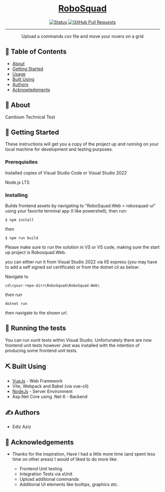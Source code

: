 <p align="center">
  <a href="" rel="noopener">
 
</p>

<h1 align="center">RoboSquad</h1>

<div align="center">

[![Status](https://img.shields.io/badge/status-active-success.svg)]()
[![GitHub Pull Requests](https://img.shields.io/github/issues-pr/kylelobo/The-Documentation-Compendium.svg)](https://github.com/kylelobo/The-Documentation-Compendium/pulls)

</div>

---

<p align="center"> Upload a commands csv file and move your rovers on a grid
    <br> 
</p>

## 📝 Table of Contents

- [About](#about)
- [Getting Started](#getting_started)
- [Usage](#usage)
- [Built Using](#built_using)
- [Authors](#authors)
- [Acknowledgments](#acknowledgement)

## 🧐 About <a name = "about"></a>

Cambium Technical Test

## 🏁 Getting Started <a name = "getting_started"></a>

These instructions will get you a copy of the project up and running on your local machine for development and testing purposes.

### Prerequisites

Installed copies of Visual Studio Code or Visual Studio 2022

Node.js LTS

### Installing

Builds frontend assets by navigating to "RoboSquad.Web > robosquad-ui" using your favorite terminal app (I like powershell), then run:

```
$ npm install
```

then

```
$ npm run build
```

Please make sure to run the solution in VS or VS code, making sure the start up project is Robosquad.Web.

you can either run it from Visual Studio 2022 via IIS express (you may have to add a self signed ssl certificate) or from the dotnet cli as below:

Navigate to

```
cd\<your-repo-dir>\RoboSquad\RoboSquad.Web\
```

then run

```
dotnet run
```

then navigate to the shown url.

## 🔧 Running the tests <a name = "tests"></a>

You can run xunit tests within Visual Studio. Unfortunately there are now frontend unit tests however Jest was installed with the intention of producing some frontend unit tests.

## ⛏️ Built Using <a name = "built_using"></a>

- [VueJs](https://vuejs.org/) - Web Framework
- Vite, Webpack and Babel (via vue-cli)
- [NodeJs](https://nodejs.org/en/) - Server Environment
- Asp.Net Core using .Net 6 - Backend

## ✍️ Authors <a name = "authors"></a>

- Ediz Aziz

## 🎉 Acknowledgements <a name = "acknowledgement"></a>

- Thanks for the inspiration, Have I had a little more time (and spent less time on other areas) I would of liked to do more like:

  - Frontend Unit testing
  - Integration Tests via xUnit
  - Upload additional commands
  - Additional UI elements like tooltips, graphics etc.

